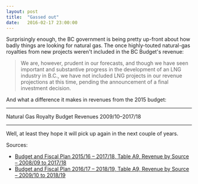 ```yaml
---
layout: post
title:  "Gassed out"
date:   2016-02-17 23:00:00
---
```


Surprisingly enough, the BC government is being pretty up-front about how badly things are looking for natural gas. The once highly-touted natural-gas royalties from new projects weren't included in the BC Budget's revenue:

> We are, however, prudent in our forecasts, and though we have seen important and substantive progress in the development of an LNG industry in B.C., we have not included LNG projects in our revenue projections at this time, pending the announcement of a final investment decision.

And what a difference it makes in revenues from the 2015 budget:

* * *

<div class="bcgasTitle">Natural Gas Royalty Budget Revenues 2009/10–2017/18</div>

<div id="bcgasChart"></div>
<div id="bcgasTip">
	<p class="tipTitle"><span id="bcgasBudget"></span></p>
	<p class="tipInfo"><span id="bcgasVal"></span></p>
</div>

* * *

Well, at least they hope it will pick up again in the next couple of years.

Sources:

- [Budget and Fiscal Plan 2015/16 – 2017/18, Table A9, Revenue by Source – 2008/09 to 2017/18](http://bcbudget.gov.bc.ca/2015/bfp/2015_Budget_and_Fiscal_Plan.pdf)
- [Budget and Fiscal Plan 2016/17 – 2018/19, Table A9, Revenue by Source – 2009/10 to 2018/19](http://bcbudget.gov.bc.ca/2016/bfp/2016_Budget_and_Fiscal_Plan.pdf)

<style>{% include 2016/02/bcgas1.css %}</style>
<script>{% include 2016/02/bcgas1.js %}</script>
